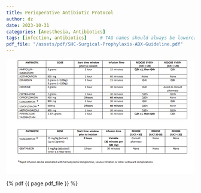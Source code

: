 ```yaml
---
title: Perioperative Antibiotic Protocol 
author: dz  
date: 2023-10-31
categories: [Anesthesia, Antibiotics]
tags: [infection, antibiotics]     # TAG names should always be lowercase
pdf_file: "/assets/pdf/SHC-Surgical-Prophylaxis-ABX-Guideline.pdf"
---
```

![periop abx](/assets/img/periopabx.png)

{% pdf {{ page.pdf_file }} %}
